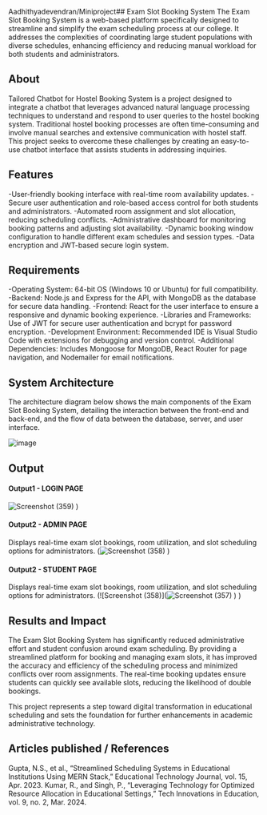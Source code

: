 Aadhithyadevendran/Miniproject## Exam Slot Booking System
The Exam Slot Booking System is a web-based platform specifically designed to streamline and simplify the exam scheduling process at our college. It addresses the complexities of coordinating large student populations with diverse schedules, enhancing efficiency and reducing manual workload for both students and administrators.
## About
Tailored Chatbot for Hostel Booking System is a project designed to integrate a chatbot that leverages advanced natural language processing techniques to understand and respond to user queries to the hostel booking system. Traditional hostel booking processes are often time-consuming and involve manual searches and extensive communication with hostel staff. This project seeks to overcome these challenges by creating an easy-to-use chatbot interface that assists students in addressing inquiries.

## Features
-User-friendly booking interface with real-time room availability updates.
-Secure user authentication and role-based access control for both students and administrators.
-Automated room assignment and slot allocation, reducing scheduling conflicts.
-Administrative dashboard for monitoring booking patterns and adjusting slot availability.
-Dynamic booking window configuration to handle different exam schedules and session types.
-Data encryption and JWT-based secure login system.

## Requirements
-Operating System: 64-bit OS (Windows 10 or Ubuntu) for full compatibility.
-Backend: Node.js and Express for the API, with MongoDB as the database for secure data handling.
-Frontend: React for the user interface to ensure a responsive and dynamic booking experience.
-Libraries and Frameworks: Use of JWT for secure user authentication and bcrypt for password encryption.
-Development Environment: Recommended IDE is Visual Studio Code with extensions for debugging and version control.
-Additional Dependencies: Includes Mongoose for MongoDB, React Router for page navigation, and Nodemailer for email notifications.

## System Architecture
The architecture diagram below shows the main components of the Exam Slot Booking System, detailing the interaction between the front-end and back-end, and the flow of data between the database, server, and user interface.

![image](https://github.com/user-attachments/assets/11aa3bb3-c87e-42b3-a4f0-cd2428bdbb45)


## Output

<!--Embed the Output picture at respective places as shown below as shown below-->
#### Output1 - LOGIN PAGE

![Screenshot (359)](https://github.com/user-attachments/assets/c6bd48a8-708c-4b49-bfbd-e228c92e1880)
)

#### Output2 - ADMIN PAGE
Displays real-time exam slot bookings, room utilization, and slot scheduling options for administrators.
(![Screenshot (358)](https://github.com/user-attachments/assets/04977fd7-b784-4a4f-bbe0-7e742f0b94b1)
)

#### Output2 - STUDENT PAGE
Displays real-time exam slot bookings, room utilization, and slot scheduling options for administrators.
(![Screenshot (358)](![Screenshot (357)](https://github.com/user-attachments/assets/b94c77a5-c7cc-4456-8b7f-185c83aa4933)
)
)


## Results and Impact
The Exam Slot Booking System has significantly reduced administrative effort and student confusion around exam scheduling. By providing a streamlined platform for booking and managing exam slots, it has improved the accuracy and efficiency of the scheduling process and minimized conflicts over room assignments. The real-time booking updates ensure students can quickly see available slots, reducing the likelihood of double bookings.

This project represents a step toward digital transformation in educational scheduling and sets the foundation for further enhancements in academic administrative technology.

## Articles published / References
Gupta, N.S., et al., “Streamlined Scheduling Systems in Educational Institutions Using MERN Stack,” Educational Technology Journal, vol. 15, Apr. 2023.
Kumar, R., and Singh, P., “Leveraging Technology for Optimized Resource Allocation in Educational Settings,” Tech Innovations in Education, vol. 9, no. 2, Mar. 2024.




